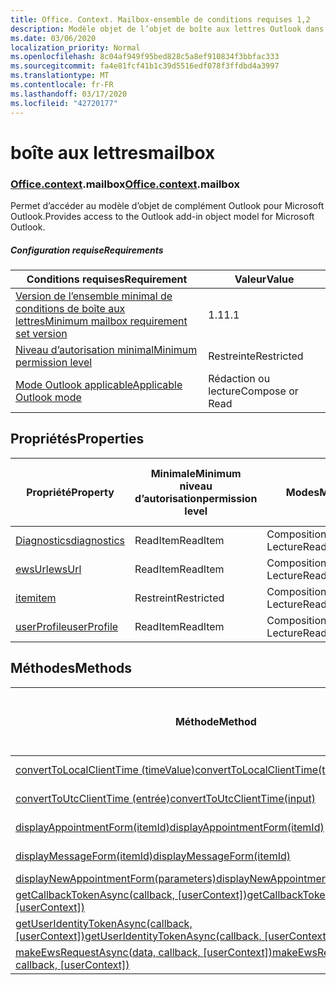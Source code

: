 ```yaml
---
title: Office. Context. Mailbox-ensemble de conditions requises 1,2
description: Modèle objet de l’objet de boîte aux lettres Outlook dans l’API des compléments Outlook (version 1,2 de l’API de boîte aux lettres).
ms.date: 03/06/2020
localization_priority: Normal
ms.openlocfilehash: 8c04af949f95bed828c5a8ef910834f3bbfac333
ms.sourcegitcommit: fa4e81fcf41b1c39d5516edf078f3ffdbd4a3997
ms.translationtype: MT
ms.contentlocale: fr-FR
ms.lasthandoff: 03/17/2020
ms.locfileid: "42720177"
---
```

# <a name="mailbox"></a><span data-ttu-id="36793-103">boîte aux lettres</span><span class="sxs-lookup"><span data-stu-id="36793-103">mailbox</span></span>

### <a name="officecontextmailbox"></a><span data-ttu-id="36793-104">[Office](office.md)[.context](office.context.md).mailbox</span><span class="sxs-lookup"><span data-stu-id="36793-104">[Office](office.md)[.context](office.context.md).mailbox</span></span>

<span data-ttu-id="36793-105">Permet d’accéder au modèle d’objet de complément Outlook pour Microsoft Outlook.</span><span class="sxs-lookup"><span data-stu-id="36793-105">Provides access to the Outlook add-in object model for Microsoft Outlook.</span></span>

##### <a name="requirements"></a><span data-ttu-id="36793-106">Configuration requise</span><span class="sxs-lookup"><span data-stu-id="36793-106">Requirements</span></span>

|<span data-ttu-id="36793-107">Conditions requises</span><span class="sxs-lookup"><span data-stu-id="36793-107">Requirement</span></span>| <span data-ttu-id="36793-108">Valeur</span><span class="sxs-lookup"><span data-stu-id="36793-108">Value</span></span>|
|---|---|
|[<span data-ttu-id="36793-109">Version de l’ensemble minimal de conditions de boîte aux lettres</span><span class="sxs-lookup"><span data-stu-id="36793-109">Minimum mailbox requirement set version</span></span>](../../requirement-sets/outlook-api-requirement-sets.md)| <span data-ttu-id="36793-110">1.1</span><span class="sxs-lookup"><span data-stu-id="36793-110">1.1</span></span>|
|[<span data-ttu-id="36793-111">Niveau d’autorisation minimal</span><span class="sxs-lookup"><span data-stu-id="36793-111">Minimum permission level</span></span>](../../../outlook/understanding-outlook-add-in-permissions.md)| <span data-ttu-id="36793-112">Restreinte</span><span class="sxs-lookup"><span data-stu-id="36793-112">Restricted</span></span>|
|[<span data-ttu-id="36793-113">Mode Outlook applicable</span><span class="sxs-lookup"><span data-stu-id="36793-113">Applicable Outlook mode</span></span>](../../../outlook/outlook-add-ins-overview.md#extension-points)| <span data-ttu-id="36793-114">Rédaction ou lecture</span><span class="sxs-lookup"><span data-stu-id="36793-114">Compose or Read</span></span>|

## <a name="properties"></a><span data-ttu-id="36793-115">Propriétés</span><span class="sxs-lookup"><span data-stu-id="36793-115">Properties</span></span>

| <span data-ttu-id="36793-116">Propriété</span><span class="sxs-lookup"><span data-stu-id="36793-116">Property</span></span> | <span data-ttu-id="36793-117">Minimale</span><span class="sxs-lookup"><span data-stu-id="36793-117">Minimum</span></span><br><span data-ttu-id="36793-118">niveau d’autorisation</span><span class="sxs-lookup"><span data-stu-id="36793-118">permission level</span></span> | <span data-ttu-id="36793-119">Modes</span><span class="sxs-lookup"><span data-stu-id="36793-119">Modes</span></span> | <span data-ttu-id="36793-120">Type de retour</span><span class="sxs-lookup"><span data-stu-id="36793-120">Return type</span></span> | <span data-ttu-id="36793-121">Minimale</span><span class="sxs-lookup"><span data-stu-id="36793-121">Minimum</span></span><br><span data-ttu-id="36793-122">ensemble de conditions requises</span><span class="sxs-lookup"><span data-stu-id="36793-122">requirement set</span></span> |
|---|---|---|---|:---:|
| [<span data-ttu-id="36793-123">Diagnostics</span><span class="sxs-lookup"><span data-stu-id="36793-123">diagnostics</span></span>](/javascript/api/outlook/office.mailbox?view=outlook-js-1.2#diagnostics) | <span data-ttu-id="36793-124">ReadItem</span><span class="sxs-lookup"><span data-stu-id="36793-124">ReadItem</span></span> | <span data-ttu-id="36793-125">Composition</span><span class="sxs-lookup"><span data-stu-id="36793-125">Compose</span></span><br><span data-ttu-id="36793-126">Lecture</span><span class="sxs-lookup"><span data-stu-id="36793-126">Read</span></span> | [<span data-ttu-id="36793-127">Diagnostics</span><span class="sxs-lookup"><span data-stu-id="36793-127">Diagnostics</span></span>](/javascript/api/outlook/office.diagnostics?view=outlook-js-1.2) | [<span data-ttu-id="36793-128">1.1</span><span class="sxs-lookup"><span data-stu-id="36793-128">1.1</span></span>](../requirement-set-1.1/outlook-requirement-set-1.1.md) |
| [<span data-ttu-id="36793-129">ewsUrl</span><span class="sxs-lookup"><span data-stu-id="36793-129">ewsUrl</span></span>](/javascript/api/outlook/office.mailbox?view=outlook-js-1.2#ewsurl) | <span data-ttu-id="36793-130">ReadItem</span><span class="sxs-lookup"><span data-stu-id="36793-130">ReadItem</span></span> | <span data-ttu-id="36793-131">Composition</span><span class="sxs-lookup"><span data-stu-id="36793-131">Compose</span></span><br><span data-ttu-id="36793-132">Lecture</span><span class="sxs-lookup"><span data-stu-id="36793-132">Read</span></span> | <span data-ttu-id="36793-133">Chaîne</span><span class="sxs-lookup"><span data-stu-id="36793-133">String</span></span> | [<span data-ttu-id="36793-134">1.1</span><span class="sxs-lookup"><span data-stu-id="36793-134">1.1</span></span>](../requirement-set-1.1/outlook-requirement-set-1.1.md) |
| [<span data-ttu-id="36793-135">item</span><span class="sxs-lookup"><span data-stu-id="36793-135">item</span></span>](office.context.mailbox.item.md) | <span data-ttu-id="36793-136">Restreint</span><span class="sxs-lookup"><span data-stu-id="36793-136">Restricted</span></span> | <span data-ttu-id="36793-137">Composition</span><span class="sxs-lookup"><span data-stu-id="36793-137">Compose</span></span><br><span data-ttu-id="36793-138">Lecture</span><span class="sxs-lookup"><span data-stu-id="36793-138">Read</span></span> | [<span data-ttu-id="36793-139">Élément</span><span class="sxs-lookup"><span data-stu-id="36793-139">Item</span></span>](/javascript/api/outlook/office.item?view=outlook-js-1.2) | [<span data-ttu-id="36793-140">1.1</span><span class="sxs-lookup"><span data-stu-id="36793-140">1.1</span></span>](../requirement-set-1.1/outlook-requirement-set-1.1.md) |
| [<span data-ttu-id="36793-141">userProfile</span><span class="sxs-lookup"><span data-stu-id="36793-141">userProfile</span></span>](/javascript/api/outlook/office.mailbox?view=outlook-js-1.2#userprofile) | <span data-ttu-id="36793-142">ReadItem</span><span class="sxs-lookup"><span data-stu-id="36793-142">ReadItem</span></span> | <span data-ttu-id="36793-143">Composition</span><span class="sxs-lookup"><span data-stu-id="36793-143">Compose</span></span><br><span data-ttu-id="36793-144">Lecture</span><span class="sxs-lookup"><span data-stu-id="36793-144">Read</span></span> | [<span data-ttu-id="36793-145">Profil</span><span class="sxs-lookup"><span data-stu-id="36793-145">UserProfile</span></span>](/javascript/api/outlook/office.userprofile?view=outlook-js-1.2) | [<span data-ttu-id="36793-146">1.1</span><span class="sxs-lookup"><span data-stu-id="36793-146">1.1</span></span>](../requirement-set-1.1/outlook-requirement-set-1.1.md) |

## <a name="methods"></a><span data-ttu-id="36793-147">Méthodes</span><span class="sxs-lookup"><span data-stu-id="36793-147">Methods</span></span>

| <span data-ttu-id="36793-148">Méthode</span><span class="sxs-lookup"><span data-stu-id="36793-148">Method</span></span> | <span data-ttu-id="36793-149">Minimale</span><span class="sxs-lookup"><span data-stu-id="36793-149">Minimum</span></span><br><span data-ttu-id="36793-150">niveau d’autorisation</span><span class="sxs-lookup"><span data-stu-id="36793-150">permission level</span></span> | <span data-ttu-id="36793-151">Modes</span><span class="sxs-lookup"><span data-stu-id="36793-151">Modes</span></span> | <span data-ttu-id="36793-152">Minimale</span><span class="sxs-lookup"><span data-stu-id="36793-152">Minimum</span></span><br><span data-ttu-id="36793-153">ensemble de conditions requises</span><span class="sxs-lookup"><span data-stu-id="36793-153">requirement set</span></span> |
|---|---|---|:---:|
| [<span data-ttu-id="36793-154">convertToLocalClientTime (timeValue)</span><span class="sxs-lookup"><span data-stu-id="36793-154">convertToLocalClientTime(timeValue)</span></span>](/javascript/api/outlook/office.mailbox?view=outlook-js-1.2#converttolocalclienttime-timevalue-) | <span data-ttu-id="36793-155">ReadItem</span><span class="sxs-lookup"><span data-stu-id="36793-155">ReadItem</span></span> | <span data-ttu-id="36793-156">Composition</span><span class="sxs-lookup"><span data-stu-id="36793-156">Compose</span></span><br><span data-ttu-id="36793-157">Lecture</span><span class="sxs-lookup"><span data-stu-id="36793-157">Read</span></span> | [<span data-ttu-id="36793-158">1.1</span><span class="sxs-lookup"><span data-stu-id="36793-158">1.1</span></span>](../requirement-set-1.1/outlook-requirement-set-1.1.md) |
| [<span data-ttu-id="36793-159">convertToUtcClientTime (entrée)</span><span class="sxs-lookup"><span data-stu-id="36793-159">convertToUtcClientTime(input)</span></span>](/javascript/api/outlook/office.mailbox?view=outlook-js-1.2#converttoutcclienttime-input-) | <span data-ttu-id="36793-160">ReadItem</span><span class="sxs-lookup"><span data-stu-id="36793-160">ReadItem</span></span> | <span data-ttu-id="36793-161">Composition</span><span class="sxs-lookup"><span data-stu-id="36793-161">Compose</span></span><br><span data-ttu-id="36793-162">Lecture</span><span class="sxs-lookup"><span data-stu-id="36793-162">Read</span></span> | [<span data-ttu-id="36793-163">1.1</span><span class="sxs-lookup"><span data-stu-id="36793-163">1.1</span></span>](../requirement-set-1.1/outlook-requirement-set-1.1.md) |
| [<span data-ttu-id="36793-164">displayAppointmentForm(itemId)</span><span class="sxs-lookup"><span data-stu-id="36793-164">displayAppointmentForm(itemId)</span></span>](/javascript/api/outlook/office.mailbox?view=outlook-js-1.2#displayappointmentform-itemid-) | <span data-ttu-id="36793-165">ReadItem</span><span class="sxs-lookup"><span data-stu-id="36793-165">ReadItem</span></span> | <span data-ttu-id="36793-166">Composition</span><span class="sxs-lookup"><span data-stu-id="36793-166">Compose</span></span><br><span data-ttu-id="36793-167">Lecture</span><span class="sxs-lookup"><span data-stu-id="36793-167">Read</span></span> | [<span data-ttu-id="36793-168">1.1</span><span class="sxs-lookup"><span data-stu-id="36793-168">1.1</span></span>](../requirement-set-1.1/outlook-requirement-set-1.1.md) |
| [<span data-ttu-id="36793-169">displayMessageForm(itemId)</span><span class="sxs-lookup"><span data-stu-id="36793-169">displayMessageForm(itemId)</span></span>](/javascript/api/outlook/office.mailbox?view=outlook-js-1.2#displaymessageform-itemid-) | <span data-ttu-id="36793-170">ReadItem</span><span class="sxs-lookup"><span data-stu-id="36793-170">ReadItem</span></span> | <span data-ttu-id="36793-171">Composition</span><span class="sxs-lookup"><span data-stu-id="36793-171">Compose</span></span><br><span data-ttu-id="36793-172">Lecture</span><span class="sxs-lookup"><span data-stu-id="36793-172">Read</span></span> | [<span data-ttu-id="36793-173">1.1</span><span class="sxs-lookup"><span data-stu-id="36793-173">1.1</span></span>](../requirement-set-1.1/outlook-requirement-set-1.1.md) |
| [<span data-ttu-id="36793-174">displayNewAppointmentForm(parameters)</span><span class="sxs-lookup"><span data-stu-id="36793-174">displayNewAppointmentForm(parameters)</span></span>](/javascript/api/outlook/office.mailbox?view=outlook-js-1.2#displaynewappointmentform-parameters-) | <span data-ttu-id="36793-175">ReadItem</span><span class="sxs-lookup"><span data-stu-id="36793-175">ReadItem</span></span> | <span data-ttu-id="36793-176">Lecture</span><span class="sxs-lookup"><span data-stu-id="36793-176">Read</span></span> | [<span data-ttu-id="36793-177">1.1</span><span class="sxs-lookup"><span data-stu-id="36793-177">1.1</span></span>](../requirement-set-1.1/outlook-requirement-set-1.1.md) |
| <span data-ttu-id="36793-178">[getCallbackTokenAsync(callback, [userContext])](/javascript/api/outlook/office.mailbox?view=outlook-js-1.2#getcallbacktokenasync-callback--usercontext-)</span><span class="sxs-lookup"><span data-stu-id="36793-178">[getCallbackTokenAsync(callback, [userContext])](/javascript/api/outlook/office.mailbox?view=outlook-js-1.2#getcallbacktokenasync-callback--usercontext-)</span></span> | <span data-ttu-id="36793-179">ReadItem</span><span class="sxs-lookup"><span data-stu-id="36793-179">ReadItem</span></span> | <span data-ttu-id="36793-180">Composition</span><span class="sxs-lookup"><span data-stu-id="36793-180">Compose</span></span><br><span data-ttu-id="36793-181">Lecture</span><span class="sxs-lookup"><span data-stu-id="36793-181">Read</span></span> | [<span data-ttu-id="36793-182">1.3</span><span class="sxs-lookup"><span data-stu-id="36793-182">1.3</span></span>](../requirement-set-1.3/outlook-requirement-set-1.3.md)<br>[<span data-ttu-id="36793-183">1.1</span><span class="sxs-lookup"><span data-stu-id="36793-183">1.1</span></span>](../requirement-set-1.1/outlook-requirement-set-1.1.md) |
| <span data-ttu-id="36793-184">[getUserIdentityTokenAsync(callback, [userContext])](/javascript/api/outlook/office.mailbox?view=outlook-js-1.2#getuseridentitytokenasync-callback--usercontext-)</span><span class="sxs-lookup"><span data-stu-id="36793-184">[getUserIdentityTokenAsync(callback, [userContext])](/javascript/api/outlook/office.mailbox?view=outlook-js-1.2#getuseridentitytokenasync-callback--usercontext-)</span></span> | <span data-ttu-id="36793-185">ReadItem</span><span class="sxs-lookup"><span data-stu-id="36793-185">ReadItem</span></span> | <span data-ttu-id="36793-186">Composition</span><span class="sxs-lookup"><span data-stu-id="36793-186">Compose</span></span><br><span data-ttu-id="36793-187">Lecture</span><span class="sxs-lookup"><span data-stu-id="36793-187">Read</span></span> | [<span data-ttu-id="36793-188">1.1</span><span class="sxs-lookup"><span data-stu-id="36793-188">1.1</span></span>](../requirement-set-1.1/outlook-requirement-set-1.1.md) |
| <span data-ttu-id="36793-189">[makeEwsRequestAsync(data, callback, [userContext])](/javascript/api/outlook/office.mailbox?view=outlook-js-1.2#makeewsrequestasync-data--callback--usercontext-)</span><span class="sxs-lookup"><span data-stu-id="36793-189">[makeEwsRequestAsync(data, callback, [userContext])](/javascript/api/outlook/office.mailbox?view=outlook-js-1.2#makeewsrequestasync-data--callback--usercontext-)</span></span> | <span data-ttu-id="36793-190">ReadWriteMailbox</span><span class="sxs-lookup"><span data-stu-id="36793-190">ReadWriteMailbox</span></span> | <span data-ttu-id="36793-191">Composition</span><span class="sxs-lookup"><span data-stu-id="36793-191">Compose</span></span><br><span data-ttu-id="36793-192">Lecture</span><span class="sxs-lookup"><span data-stu-id="36793-192">Read</span></span> | [<span data-ttu-id="36793-193">1.1</span><span class="sxs-lookup"><span data-stu-id="36793-193">1.1</span></span>](../requirement-set-1.1/outlook-requirement-set-1.1.md) |
